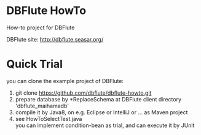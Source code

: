 DBFlute HowTo
=======================
How-to project for DBFlute

DBFlute site: http://dbflute.seasar.org/

# Quick Trial
you can clone the example project of DBFlute:  

1. git clone https://github.com/dbflute/dbflute-howto.git
2. prepare database by *ReplaceSchema at DBFlute client directory 'dbflute_maihamadb'
3. compile it by Java8, on e.g. Eclipse or IntelliJ or ... as Maven project
4. see HowToSelectTest.java  
you can implement condition-bean as trial, and can execute it by JUnit
